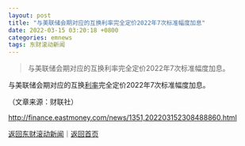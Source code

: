 ```yaml
---
layout: post
title: "与美联储会期对应的互换利率完全定价2022年7次标准幅度加息"
date: 2022-03-15 03:20:18 +0800
categories: emnews
tags: 东财滚动新闻
---
```

> 与美联储会期对应的互换利率完全定价2022年7次标准幅度加息。

<p>与美联储会期对应的互换<span id="Info.344"><a href="http://data.eastmoney.com/cjsj/yhll.html" class="infokey">利率</a></span>完全定价2022年7次标准幅度加息。</p><p class="em_media">（文章来源：财联社）</p>

<http://finance.eastmoney.com/news/1351,202203152308488860.html>

[返回东财滚动新闻](//finews.withounder.com/emnews/)｜[返回首页](//finews.withounder.com/)